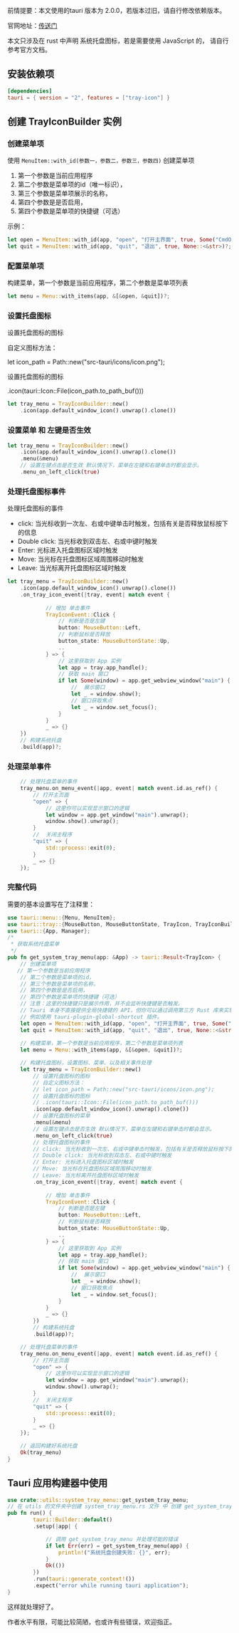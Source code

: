 前情提要：本文使用的tauri 版本为 2.0.0，若版本过旧，请自行修改依赖版本。

官网地址：[传送门](https://tauri.app/zh-cn/learn/system-tray/)

本文只涉及在 rust 中声明 系统托盘图标，若是需要使用 JavaScript 的， 请自行参考官方文档。

## 安装依赖项

```toml
[dependencies]
tauri = { version = "2", features = ["tray-icon"] }
```

## 创建 TrayIconBuilder 实例

### 创建菜单项

使用 `MenuItem::with_id(参数一，参数二，参数三，参数四)` 创建菜单项

1. 第一个参数是当前应用程序
2. 第二个参数是菜单项的id（唯一标识），
3. 第三个参数是菜单项展示的名称，
4. 第四个参数是是否启用，
5. 第四个参数是菜单项的快捷键（可选）

示例：

``` rust 
let open = MenuItem::with_id(app, "open", "打开主界面", true, Some("CmdOrControl+O"))?; 
let quit = MenuItem::with_id(app, "quit", "退出", true, None::<&str>)?;
```

### 配置菜单项

构建菜单，第一个参数是当前应用程序，第二个参数是菜单项列表

```rust
let menu = Menu::with_items(app, &[&open, &quit])?;
```

### 设置托盘图标

设置托盘图标的图标

自定义图标方法：

let icon_path = Path::new("src-tauri/icons/icon.png");

设置托盘图标的图标

.icon(tauri::Icon::File(icon_path.to_path_buf()))

```rust
let tray_menu = TrayIconBuilder::new()
    .icon(app.default_window_icon().unwrap().clone())
```

### 设置菜单 和 左键是否生效
```rust 
let tray_menu = TrayIconBuilder::new()
    .icon(app.default_window_icon().unwrap().clone())
    .menu(&menu)
    // 设置左键点击是否生效 默认情况下，菜单在左键和右键单击时都会显示。
    .menu_on_left_click(true)
```

### 处理托盘图标事件

处理托盘图标的事件

* click: 当光标收到一次左、右或中键单击时触发，包括有关是否释放鼠标按下的信息
* Double click: 当光标收到双击左、右或中键时触发
* Enter: 光标进入托盘图标区域时触发
* Move: 当光标在托盘图标区域周围移动时触发
* Leave: 当光标离开托盘图标区域时触发

```rust
let tray_menu = TrayIconBuilder::new()
    .icon(app.default_window_icon().unwrap().clone())
    .on_tray_icon_event(|tray, event| match event {
        
            // 增加 单击事件
            TrayIconEvent::Click {
                // 判断是否是左键
                button: MouseButton::Left,
                // 判断鼠标是否释放   
                button_state: MouseButtonState::Up, 
                ..
            } => {
                // 这里获取到 App 实例
                let app = tray.app_handle();   
                // 获取 main 窗口
                if let Some(window) = app.get_webview_window("main") {  
                    //  展示窗口
                    let _ = window.show(); 
                    // 窗口获取焦点   
                    let _ = window.set_focus();    
                }
            }
            _ => {}
    })
    // 构建系统托盘
    .build(app)?;
```

### 处理菜单事件
```rust
    // 处理托盘菜单的事件
    tray_menu.on_menu_event(|app, event| match event.id.as_ref() {
        // 打开主页面
        "open" => {
            // 这里你可以实现显示窗口的逻辑
            let window = app.get_window("main").unwrap();
            window.show().unwrap();
        }
        //  关闭主程序
        "quit" => {
            std::process::exit(0);
        }
        _ => {}
    });
```

### 完整代码
需要的基本设置写在了注释里：

```rust
use tauri::menu::{Menu, MenuItem};
use tauri::tray::{MouseButton, MouseButtonState, TrayIcon, TrayIconBuilder, TrayIconEvent};
use tauri::{App, Manager};
/*
 * 获取系统托盘菜单
 */
pub fn get_system_tray_menu(app: &App) -> tauri::Result<TrayIcon> {
    // 创建菜单项
   // 第一个参数是当前应用程序
    // 第二个参数是菜单项的id，
    // 第三个参数是菜单项的名称，
    // 第四个参数是是否启用，
    // 第四个参数是菜单项的快捷键（可选） 
    // 注意：这里的快捷键只是展示作用，并不会监听快捷键是否触发。
    // Tauri 本身不直接提供全局快捷键的 API，但你可以通过调用第三方 Rust 库来实现全局快捷键监听;
    // 例如使用 tauri-plugin-global-shortcut 插件。
    let open = MenuItem::with_id(app, "open", "打开主界面", true, Some("CmdOrControl+O"))?;
    let quit = MenuItem::with_id(app, "quit", "退出", true, None::<&str>)?;
    
    // 构建菜单，第一个参数是当前应用程序，第二个参数是菜单项列表
    let menu = Menu::with_items(app, &[&open, &quit])?;

    // 构建托盘图标，设置图标、菜单、以及相关事件处理
    let tray_menu = TrayIconBuilder::new()
        // 设置托盘图标的图标
        // 自定义图标方法：
        // let icon_path = Path::new("src-tauri/icons/icon.png");
        // 设置托盘图标的图标
        // .icon(tauri::Icon::File(icon_path.to_path_buf()))
        .icon(app.default_window_icon().unwrap().clone())
        // 设置托盘图标的菜单
        .menu(&menu)
        // 设置左键点击是否生效 默认情况下，菜单在左键和右键单击时都会显示。
        .menu_on_left_click(true)
        // 处理托盘图标的事件
        // click: 当光标收到一次左、右或中键单击时触发，包括有关是否释放鼠标按下的信息
        // Double click: 当光标收到双击左、右或中键时触发
        // Enter: 光标进入托盘图标区域时触发
        // Move: 当光标在托盘图标区域周围移动时触发
        // Leave: 当光标离开托盘图标区域时触发
        .on_tray_icon_event(|tray, event| match event {
        
            // 增加 单击事件
            TrayIconEvent::Click {
                // 判断是否是左键
                button: MouseButton::Left,
                // 判断鼠标是否释放   
                button_state: MouseButtonState::Up, 
                ..
            } => {
                // 这里获取到 App 实例
                let app = tray.app_handle();   
                // 获取 main 窗口
                if let Some(window) = app.get_webview_window("main") {  
                    //  展示窗口
                    let _ = window.show(); 
                    // 窗口获取焦点   
                    let _ = window.set_focus();    
                }
            }
            _ => {}
        })
        // 构建系统托盘
        .build(app)?;

    // 处理托盘菜单的事件
    tray_menu.on_menu_event(|app, event| match event.id.as_ref() {
        // 打开主页面
        "open" => {
            // 这里你可以实现显示窗口的逻辑
            let window = app.get_window("main").unwrap();
            window.show().unwrap();
        }
        //  关闭主程序
        "quit" => {
            std::process::exit(0);
        }
        _ => {}
    });

    // 返回构建好系统托盘
    Ok(tray_menu)
}
```

## Tauri 应用构建器中使用

```rust
use crate::utils::system_tray_menu::get_system_tray_menu;
// 在 utils 的文件夹中创建 system_tray_menu.rs 文件 中 创建 get_system_tray_menu 函数
pub fn run() {
        tauri::Builder::default()
        .setup(|app| {

            // 调用 get_system_tray_menu 并处理可能的错误
            if let Err(err) = get_system_tray_menu(app) {
                println!("系统托盘创建失败: {}", err);
            }
            Ok(())
        })
        .run(tauri::generate_context!())
        .expect("error while running tauri application");
}
```

这样就处理好了。

作者水平有限，可能比较简陋，也或许有些错误，欢迎指正。
